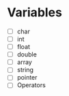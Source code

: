 # Variables

- [ ] char
- [ ] int
- [ ] float
- [ ] double
- [ ] array
- [ ] string
- [ ] pointer
- [ ] Operators